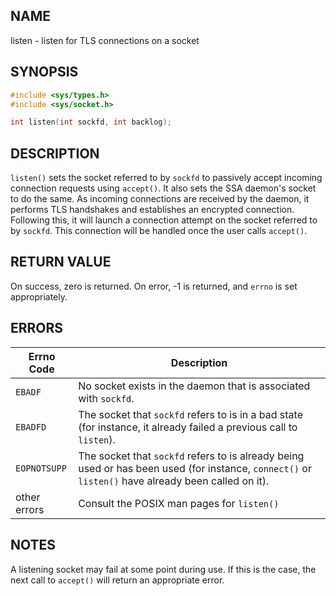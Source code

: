 ## NAME

listen - listen for TLS connections on a socket

## SYNOPSIS

```c
#include <sys/types.h>
#include <sys/socket.h>

int listen(int sockfd, int backlog);
```

## DESCRIPTION

`listen()` sets the socket referred to by `sockfd` to passively accept 
incoming connection requests using `accept()`. It also sets the SSA daemon's 
socket to do the same. As incoming connections are received by the daemon, it 
performs TLS handshakes and establishes an encrypted connection. Following 
this, it will launch a connection attempt on the socket referred to by 
`sockfd`. This connection will be handled once the user calls `accept()`.

## RETURN VALUE

On success, zero is returned. On error, -1 is returned, and `errno` is set 
appropriately. 

## ERRORS

  Errno Code     |   Description
  ---------------|---------------
  `EBADF`        | No socket exists in the daemon that is associated with `sockfd`.
  `EBADFD`       | The socket that `sockfd` refers to is in a bad state (for instance, it already failed a previous call to `listen`).
  `EOPNOTSUPP`   | The socket that `sockfd` refers to is already being used or has been used (for instance, `connect()` or `listen()` have already been called on it).
   other errors  | Consult the POSIX man pages for `listen()`

  
## NOTES

A listening socket may fail at some point during use. If this is the case, the next call to `accept()` will return an appropriate error.